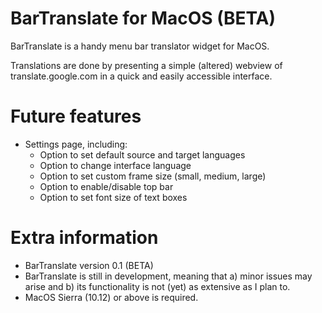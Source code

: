 # BarTranslate for MacOS (BETA)
BarTranslate is a handy menu bar translator widget for MacOS.

Translations are done by presenting a simple (altered) webview of translate.google.com in a quick and easily accessible interface.

# Future features
* Settings page, including:
  * Option to set default source and target languages
  * Option to change interface language
  * Option to set custom frame size (small, medium, large)
  * Option to enable/disable top bar
  * Option to set font size of text boxes

# Extra information
* BarTranslate version 0.1 (BETA)
* BarTranslate is still in development, meaning that a) minor issues may arise and b) its functionality is not (yet) as extensive as I plan to.
* MacOS Sierra (10.12) or above is required.
